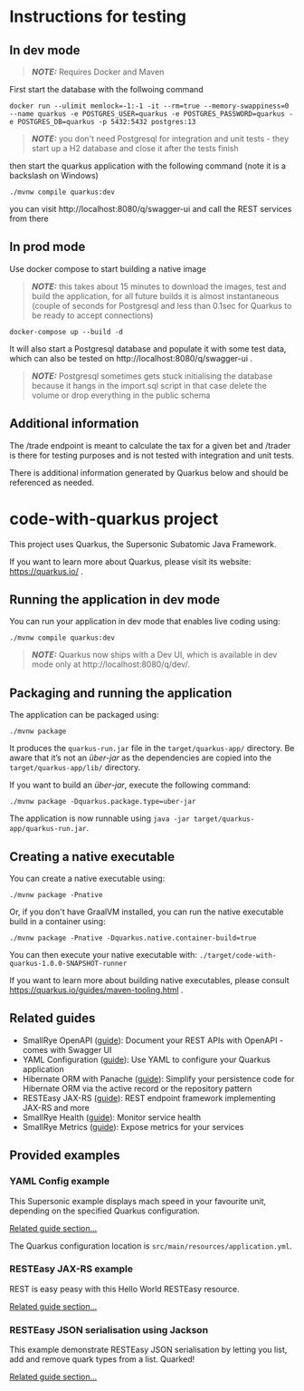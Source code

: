 # Instructions for testing

## In dev mode

> **_NOTE:_** Requires Docker and Maven

First start the database with the follwoing command

```shell script
docker run --ulimit memlock=-1:-1 -it --rm=true --memory-swappiness=0 --name quarkus -e POSTGRES_USER=quarkus -e POSTGRES_PASSWORD=quarkus -e POSTGRES_DB=quarkus -p 5432:5432 postgres:13
```

> **_NOTE:_** you don't need Postgresql for integration and unit tests - they start up a H2 database and close it after the tests finish

then start the quarkus application with the following command (note it is a backslash on Windows)

```shell script
./mvnw compile quarkus:dev
```

you can visit http://localhost:8080/q/swagger-ui and call the REST services from there

## In prod mode

Use docker compose to start building a native image
> **_NOTE:_** this takes about 15 minutes to download the images, test and build the application, for all future builds it is almost instantaneous (couple of seconds for Postgresql and less than 0.1sec for Quarkus to be ready to accept connections)

```shell script
docker-compose up --build -d
```

It will also start a Postgresql database and populate it with some test data, which can also be tested
on http://localhost:8080/q/swagger-ui .
> **_NOTE:_** Postgresql sometimes gets stuck initialising the database because it hangs in the import.sql script in that case delete the volume or drop everything in the public schema

## Additional information

The /trade endpoint is meant to calculate the tax for a given bet and /trader is there for testing purposes and is not
tested with integration and unit tests.

There is additional information generated by Quarkus below and should be referenced as needed.

# code-with-quarkus project

This project uses Quarkus, the Supersonic Subatomic Java Framework.

If you want to learn more about Quarkus, please visit its website: https://quarkus.io/ .

## Running the application in dev mode

You can run your application in dev mode that enables live coding using:

```shell script
./mvnw compile quarkus:dev
```

> **_NOTE:_**  Quarkus now ships with a Dev UI, which is available in dev mode only at http://localhost:8080/q/dev/.

## Packaging and running the application

The application can be packaged using:

```shell script
./mvnw package
```

It produces the `quarkus-run.jar` file in the `target/quarkus-app/` directory. Be aware that it’s not an _über-jar_ as
the dependencies are copied into the `target/quarkus-app/lib/` directory.

If you want to build an _über-jar_, execute the following command:

```shell script
./mvnw package -Dquarkus.package.type=uber-jar
```

The application is now runnable using `java -jar target/quarkus-app/quarkus-run.jar`.

## Creating a native executable

You can create a native executable using:

```shell script
./mvnw package -Pnative
```

Or, if you don't have GraalVM installed, you can run the native executable build in a container using:

```shell script
./mvnw package -Pnative -Dquarkus.native.container-build=true
```

You can then execute your native executable with: `./target/code-with-quarkus-1.0.0-SNAPSHOT-runner`

If you want to learn more about building native executables, please consult https://quarkus.io/guides/maven-tooling.html
.

## Related guides

- SmallRye OpenAPI ([guide](https://quarkus.io/guides/openapi-swaggerui)): Document your REST APIs with OpenAPI - comes
  with Swagger UI
- YAML Configuration ([guide](https://quarkus.io/guides/config#yaml)): Use YAML to configure your Quarkus application
- Hibernate ORM with Panache ([guide](https://quarkus.io/guides/hibernate-orm-panache)): Simplify your persistence code
  for Hibernate ORM via the active record or the repository pattern
- RESTEasy JAX-RS ([guide](https://quarkus.io/guides/rest-json)): REST endpoint framework implementing JAX-RS and more
- SmallRye Health ([guide](https://quarkus.io/guides/microprofile-health)): Monitor service health
- SmallRye Metrics ([guide](https://quarkus.io/guides/microprofile-metrics)): Expose metrics for your services

## Provided examples

### YAML Config example

This Supersonic example displays mach speed in your favourite unit, depending on the specified Quarkus configuration.

[Related guide section...](https://quarkus.io/guides/config-reference#configuration-examples)

The Quarkus configuration location is `src/main/resources/application.yml`.

### RESTEasy JAX-RS example

REST is easy peasy with this Hello World RESTEasy resource.

[Related guide section...](https://quarkus.io/guides/getting-started#the-jax-rs-resources)

### RESTEasy JSON serialisation using Jackson

This example demonstrate RESTEasy JSON serialisation by letting you list, add and remove quark types from a list.
Quarked!

[Related guide section...](https://quarkus.io/guides/rest-json#creating-your-first-json-rest-service)
